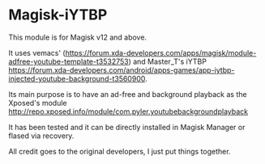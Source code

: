 # Magisk-iYTBP

This module is for Magisk v12 and above. 

It uses vemacs' (https://forum.xda-developers.com/apps/magisk/module-adfree-youtube-template-t3532753) and Master_T's iYTBP https://forum.xda-developers.com/android/apps-games/app-iytbp-injected-youtube-background-t3560900.

Its main purpose is to have an ad-free and background playback as the Xposed's module http://repo.xposed.info/module/com.pyler.youtubebackgroundplayback

It has been tested and it can be directly installed in Magisk Manager or flased via recovery.

All credit goes to the original developers, I just put things together.

